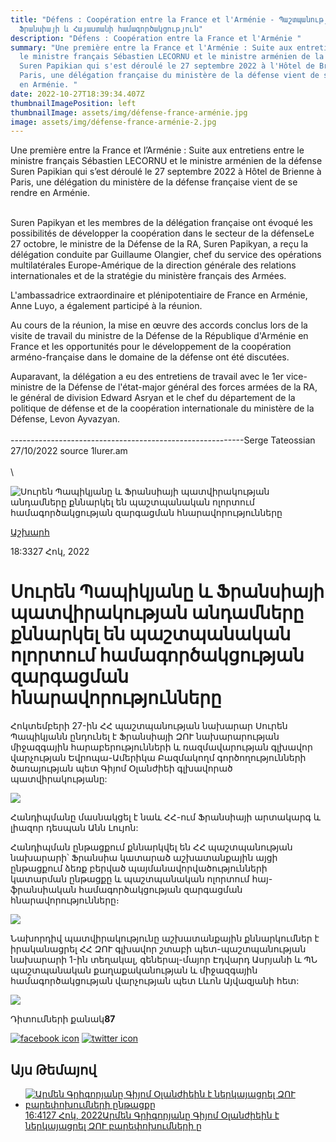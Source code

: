 ```yaml
---
title: "Défens : Coopération entre la France et l'Arménie - Պաշտպանություն.
  Ֆրանսիայի և Հայաստանի համագործակցություն"
description: "Défens : Coopération entre la France et l'Arménie "
summary: "Une première entre la France et l'Arménie : Suite aux entretiens entre
  le ministre français Sébastien LECORNU et le ministre arménien de la défense
  Suren Papikian qui s'est déroulé le 27 septembre 2022 à l'Hôtel de Brienne à
  Paris, une délégation française du ministère de la défense vient de se rendre
  en Arménie. "
date: 2022-10-27T18:39:34.407Z
thumbnailImagePosition: left
thumbnailImage: assets/img/défense-france-arménie.jpg
image: assets/img/défense-france-arménie-2.jpg
---
```

<!--StartFragment-->

Une première entre la France et l’Arménie : Suite aux entretiens entre le ministre français Sébastien LECORNU et le ministre arménien de la défense Suren Papikian qui s’est déroulé le 27 septembre 2022 à Hôtel de Brienne à Paris, une délégation du ministère de la défense française vient de se rendre en Arménie.

<!--EndFragment-->

\
Suren Papikyan et les membres de la délégation française ont évoqué les possibilités de développer la coopération dans le secteur de la défenseLe 27 octobre, le ministre de la Défense de la RA, Suren Papikyan, a reçu la délégation conduite par Guillaume Olangier, chef du service des opérations multilatérales Europe-Amérique de la direction générale des relations internationales et de la stratégie du ministère français des Armées.

L'ambassadrice extraordinaire et plénipotentiaire de France en Arménie, Anne Luyo, a également participé à la réunion.

Au cours de la réunion, la mise en œuvre des accords conclus lors de la visite de travail du ministre de la Défense de la République d'Arménie en France et les opportunités pour le développement de la coopération arméno-française dans le domaine de la défense ont été discutées.

Auparavant, la délégation a eu des entretiens de travail avec le 1er vice-ministre de la Défense de l'état-major général des forces armées de la RA, le général de division Edward Asryan et le chef du département de la politique de défense et de la coopération internationale du ministère de la Défense, Levon Ayvazyan.﻿\
\
﻿----------------------------------------------------------Serge Tateossian 27/10/2022 source 1lurer.am\
\
\

<!--StartFragment-->

![Սուրեն Պապիկյանը և Ֆրանսիայի պատվիրակության անդամները քննարկել են պաշտպանական ոլորտում համագործակցության զարգացման հնարավորությունները](https://www.1lurer.am/images/news/31/150315/311572502_136892005788224_8615224935768616707_n/l-0x86wh-2048x1194z-0.3838.jpeg)

[Աշխարհ](https://www.1lurer.am/hy/category/International)

18:3327 Հոկ, 2022

# Սուրեն Պապիկյանը և Ֆրանսիայի պատվիրակության անդամները քննարկել են պաշտպանական ոլորտում համագործակցության զարգացման հնարավորությունները

Հոկտեմբերի 27-ին ՀՀ պաշտպանության նախարար Սուրեն Պապիկյանն ընդունել է Ֆրանսիայի ԶՈՒ նախարարության միջազգային հարաբերությունների և ռազմավարության գլխավոր վարչության Եվրոպա-Ամերիկա Բազմակողմ գործողությունների ծառայության պետ Գիյոմ Օլանժիեի գլխավորած պատվիրակությանը:

![](https://www.1lurer.am/attachments/images/311517739_136892055788219_2851360102836931755_n.jpg)

Հանդիպմանը մասնակցել է նաև ՀՀ-ում Ֆրանսիայի արտակարգ և լիազոր դեսպան Անն Լույոն:

Հանդիպման ընթացքում քննարկվել են ՀՀ պաշտպանության նախարարի՝ Ֆրանսիա կատարած աշխատանքային այցի ընթացքում ձեռք բերված պայմանավորվածությունների կատարման ընթացքը և պաշտպանական ոլորտում հայ-ֆրանսիական համագործակցության զարգացման հնարավորությունները։

![](https://www.1lurer.am/attachments/images/311567159_136892039121554_3482405811921064077_n.jpg)

Նախորդիվ պատվիրակությունը աշխատանքային քննարկումներ է իրականացրել ՀՀ ԶՈՒ գլխավոր շտաբի պետ-պաշտպանության նախարարի 1-ին տեղակալ, գեներալ-մայոր Էդվարդ Ասրյանի և ՊՆ պաշտպանական քաղաքականության և միջազգային համագործակցության վարչության պետ Լևոն Այվազյանի հետ:

![](https://www.1lurer.am/attachments/images/311566854_136891995788225_2691643304951374616_n.jpg)

Դիտումների քանակ**87**

[![facebook icon](https://www.1lurer.am/img/news/soc-icons/fb.svg)](https://www.1lurer.am/hy/2022/10/27/%D5%8D%D5%B8%D6%82%D6%80%D5%A5%D5%B6-%D5%8A%D5%A1%D5%BA%D5%AB%D5%AF%D5%B5%D5%A1%D5%B6%D5%A8-%D6%87-%D5%96%D6%80%D5%A1%D5%B6%D5%BD%D5%AB%D5%A1%D5%B5%D5%AB-%D5%BA%D5%A1%D5%BF%D5%BE%D5%AB%D6%80%D5%A1%D5%AF%D5%B8%D6%82%D5%A9%D5%B5%D5%A1%D5%B6-%D5%A1%D5%B6%D5%A4%D5%A1%D5%B4%D5%B6%D5%A5%D6%80%D5%A8-%D6%84%D5%B6%D5%B6%D5%A1%D6%80%D5%AF%D5%A5%D5%AC-%D5%A5%D5%B6-%D5%BA%D5%A1%D5%B7%D5%BF%D5%BA%D5%A1%D5%B6%D5%A1%D5%AF%D5%A1%D5%B6-%D5%B8%D5%AC%D5%B8%D6%80%D5%BF%D5%B8%D6%82%D5%B4-%D5%B0%D5%A1%D5%B4%D5%A1%D5%A3%D5%B8%D6%80%D5%AE%D5%A1%D5%AF%D6%81%D5%B8/822008# "Facebook") [![twitter icon](https://www.1lurer.am/img/news/soc-icons/tw.svg)](https://www.1lurer.am/hy/2022/10/27/%D5%8D%D5%B8%D6%82%D6%80%D5%A5%D5%B6-%D5%8A%D5%A1%D5%BA%D5%AB%D5%AF%D5%B5%D5%A1%D5%B6%D5%A8-%D6%87-%D5%96%D6%80%D5%A1%D5%B6%D5%BD%D5%AB%D5%A1%D5%B5%D5%AB-%D5%BA%D5%A1%D5%BF%D5%BE%D5%AB%D6%80%D5%A1%D5%AF%D5%B8%D6%82%D5%A9%D5%B5%D5%A1%D5%B6-%D5%A1%D5%B6%D5%A4%D5%A1%D5%B4%D5%B6%D5%A5%D6%80%D5%A8-%D6%84%D5%B6%D5%B6%D5%A1%D6%80%D5%AF%D5%A5%D5%AC-%D5%A5%D5%B6-%D5%BA%D5%A1%D5%B7%D5%BF%D5%BA%D5%A1%D5%B6%D5%A1%D5%AF%D5%A1%D5%B6-%D5%B8%D5%AC%D5%B8%D6%80%D5%BF%D5%B8%D6%82%D5%B4-%D5%B0%D5%A1%D5%B4%D5%A1%D5%A3%D5%B8%D6%80%D5%AE%D5%A1%D5%AF%D6%81%D5%B8/822008# "Twitter")

## Այս Թեմայով

* [![Արմեն Գրիգորյանը Գիյոմ Օլանժիեին է ներկայացրել ԶՈՒ բարեփոխումների ընթացքը](https://www.1lurer.am/images/news/31/150295/11/l-0x0wh-786x458z-1.jpeg)16:4127 Հոկ, 2022Արմեն Գրիգորյանը Գիյոմ Օլանժիեին է ներկայացրել ԶՈՒ բարեփոխումների ը](https://www.1lurer.am/hy/2022/10/27/%D4%B1%D6%80%D5%B4%D5%A5%D5%B6-%D4%B3%D6%80%D5%AB%D5%A3%D5%B8%D6%80%D5%B5%D5%A1%D5%B6%D5%A8-%D5%B6%D5%A5%D6%80%D5%AF%D5%A1%D5%B5%D5%A1%D6%81%D6%80%D5%A5%D5%AC-%D5%A7-%D5%80%D5%80-%D4%B6%D5%88%D5%92-%D5%A2%D5%A1%D6%80%D5%A5%D6%83%D5%B8%D5%AD%D5%B8%D6%82%D5%B4%D5%B6%D5%A5%D6%80%D5%AB-%D5%A8%D5%B6%D5%A9%D5%A1%D6%81%D6%84%D5%A8/821905)

<!--EndFragment-->